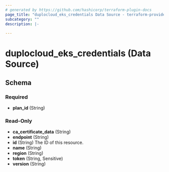 ```yaml
---
# generated by https://github.com/hashicorp/terraform-plugin-docs
page_title: "duplocloud_eks_credentials Data Source - terraform-provider-duplocloud"
subcategory: ""
description: |-
  
---
```


# duplocloud_eks_credentials (Data Source)





<!-- schema generated by tfplugindocs -->
## Schema

### Required

- **plan_id** (String)

### Read-Only

- **ca_certificate_data** (String)
- **endpoint** (String)
- **id** (String) The ID of this resource.
- **name** (String)
- **region** (String)
- **token** (String, Sensitive)
- **version** (String)


